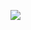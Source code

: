 [![](https://lh3.googleusercontent.com/pw/ACtC-3d9Lnziu42O6evNcss5LE4pPEgWVUsuoGmpNY5hY1fKRy9ilxdeeWiaDfTJQx4fqVlGbIr-7DCO_IoPnQa0J-VvGUaGyUhLftzoNzrchE7PJr1Xq_hlwefV5OSx4RGMtFC5pS9_rcn5yv1QSVZ03Rxt=w1880-h871-no?authuser=0)](https://blog.yonson.dev/)
